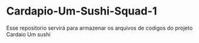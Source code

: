 # Cardapio-Um-Sushi-Squad-1
Esse repositorio servirá para armazenar os arquivos de codigos do projeto Cardaio Um sushi 
